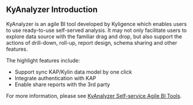 ## KyAnalyzer Introduction

KyAnalyzer is an agile BI tool developed by Kyligence which enables users to use ready-to-use self-served analysis. It may not only facilitate users to explore data source with the familiar drag and drop, but also support the actions of drill-down, roll-up, report design, schema sharing and other features. 

The highlight features include:

- Support sync KAP/Kylin data model by one click
- Integrate authentication with KAP
- Enable share reports with the 3rd party

For more information, please see [KyAnalyzer Self-service Agile BI Tools](kyanalyzer.en.html).

